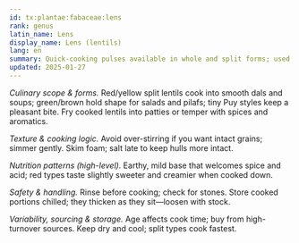 ```yaml
---
id: tx:plantae:fabaceae:lens
rank: genus
latin_name: Lens
display_name: Lens (lentils)
lang: en
summary: Quick-cooking pulses available in whole and split forms; used for soups, dals, salads, patties, and purées across red, yellow, green, brown, and French varieties.
updated: 2025-01-27
---
```


_Culinary scope & forms._ Red/yellow split lentils cook into smooth dals and soups; green/brown hold shape for salads and pilafs; tiny Puy styles keep a pleasant bite. Fry cooked lentils into patties or temper with spices and aromatics.

_Texture & cooking logic._ Avoid over-stirring if you want intact grains; simmer gently. Skim foam; salt late to keep hulls more intact.

_Nutrition patterns (high-level)._ Earthy, mild base that welcomes spice and acid; red types taste slightly sweeter and creamier when cooked down.

_Safety & handling._ Rinse before cooking; check for stones. Store cooked portions chilled; they thicken as they sit—loosen with stock.

_Variability, sourcing & storage._ Age affects cook time; buy from high-turnover sources. Keep dry and cool; split types cook fastest.

